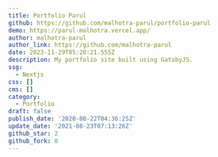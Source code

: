 ```yaml
---
title: Portfolio Parul
github: https://github.com/malhotra-parul/portfolio-parul
demo: https://parul-malhotra.vercel.app/
author: malhotra-parul
author_link: https://github.com/malhotra-parul
date: 2023-11-29T05:20:21.555Z
description: My portfolio site built using GatsbyJS.
ssg:
  - Nextjs
css: []
cms: []
category:
  - Portfolio
draft: false
publish_date: '2020-08-22T04:36:25Z'
update_date: '2021-08-23T07:13:26Z'
github_star: 2
github_fork: 0
---
```

